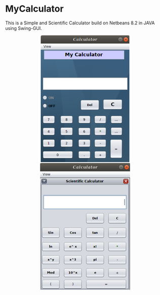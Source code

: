# MyCalculator
This is a Simple and Scientific Calculator build on Netbeans 8.2 in JAVA using Swing-GUI.

<p align="center">
  <img src="screenshots/img1.png" height="400">
  <img src="screenshots/img2.png" height="400">
</p>
